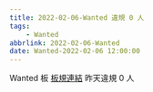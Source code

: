 ```yaml
---
title: 2022-02-06-Wanted 違規 0 人
tags:
    - Wanted
abbrlink: 2022-02-06-Wanted
date: Wanted-2022-02-06 12:00:00
---
```

Wanted 板 [板規連結](https://www.ptt.cc/bbs/Wanted/M.1608829773.A.D3B.html)
昨天違規 0 人
